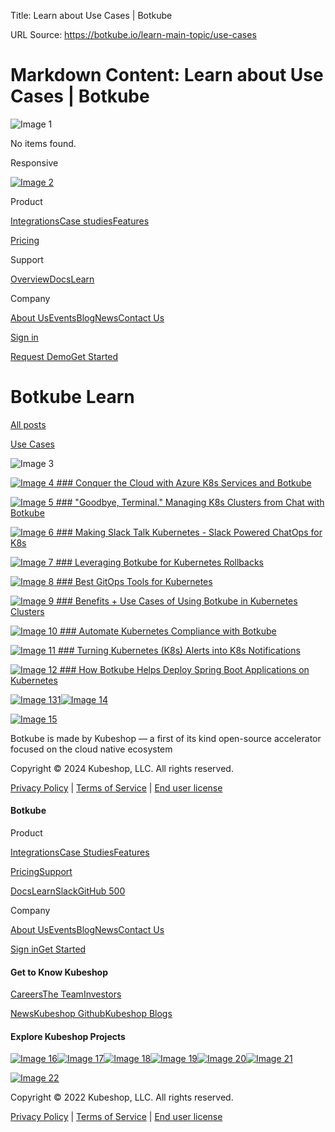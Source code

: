 Title: Learn about Use Cases | Botkube

URL Source: https://botkube.io/learn-main-topic/use-cases

Markdown Content:
Learn about Use Cases | Botkube
===============
   

![Image 1](https://cdn.prod.website-files.com/633705de6adaa38599d8e258/63ff9d464cd8d63171586062_close-white.svg)

No items found.

Responsive 

[![Image 2](https://cdn.prod.website-files.com/633705de6adaa38599d8e258/667961c259ac5b072d1c38ee_bk-logo.svg)](https://botkube.io/)

Product

[Integrations](https://botkube.io/integrations)[Case studies](https://botkube.io/case-studies)[Features](https://botkube.io/features)

[Pricing](https://botkube.io/pricing)

Support

[Overview](https://botkube.io/support)[Docs](https://docs.botkube.io/)[Learn](https://botkube.io/learn)

Company

[About Us](https://botkube.io/about)[Events](https://botkube.io/events)[Blog](https://botkube.io/blog)[News](https://botkube.io/news)[Contact Us](https://botkube.io/contact)

[Sign in](https://app.botkube.io/)

[Request Demo](https://botkube.io/demo)[Get Started](https://app.botkube.io/)

Botkube Learn
=============

[All posts](https://botkube.io/learn-main-topic/use-cases#)

[Use Cases](https://botkube.io/learn-main-topic/use-cases)

![Image 3](https://cdn.prod.website-files.com/633705de6adaa38599d8e258/63381f9de68560247917d0c7_botkube-wg-pers-form.png)

[![Image 4](https://cdn.prod.website-files.com/634fabb21508d6c9db9bc46f/65fa0fe350c3ce24c650b56c_LEARN_TN_UseCases%20(9).png) ### Conquer the Cloud with Azure K8s Services and Botkube](https://botkube.io/learn/azure-kubernetes-services)

[![Image 5](https://cdn.prod.website-files.com/634fabb21508d6c9db9bc46f/65fa1344009a02e8e44e99df_LEARN_TN_UseCases%20(8).png) ### "Goodbye, Terminal." Managing K8s Clusters from Chat with Botkube](https://botkube.io/learn/managing-kubernetes-clusters-from-chat)

[![Image 6](https://cdn.prod.website-files.com/634fabb21508d6c9db9bc46f/65fa1526721726b7c72ea5c6_LEARN_TN_UseCases%20(7).png) ### Making Slack Talk Kubernetes - Slack Powered ChatOps for K8s](https://botkube.io/learn/making-slack-talk-kubernetes-slack-powered-chatops-for-k8s)

[![Image 7](https://cdn.prod.website-files.com/634fabb21508d6c9db9bc46f/65fa1597905cd07e2768679b_LEARN_TN_UseCases%20(6).png) ### Leveraging Botkube for Kubernetes Rollbacks](https://botkube.io/learn/kubernetes-rollbacks-a-guide)

[![Image 8](https://cdn.prod.website-files.com/634fabb21508d6c9db9bc46f/65fa16431105daaa8dedca7e_LEARN_TN_UseCases%20(5).png) ### Best GitOps Tools for Kubernetes](https://botkube.io/learn/best-gitops-tools-for-kubernetes)

[![Image 9](https://cdn.prod.website-files.com/634fabb21508d6c9db9bc46f/65fa170e30dee68f1f93d48c_LEARN_TN_UseCases%20(4).png) ### Benefits + Use Cases of Using Botkube in Kubernetes Clusters](https://botkube.io/learn/the-benefits-and-use-cases-of-using-botkube-in-kubernetes-clusters)

[![Image 10](https://cdn.prod.website-files.com/634fabb21508d6c9db9bc46f/65fa1777debe4597375960c2_LEARN_TN_UseCases%20(3).png) ### Automate Kubernetes Compliance with Botkube](https://botkube.io/learn/automate-kubernetes-compliance-with-botkube)

[![Image 11](https://cdn.prod.website-files.com/634fabb21508d6c9db9bc46f/65fa18345ef2ff8b0ce5ba70_LEARN_TN_UseCases%20(2).png) ### Turning Kubernetes (K8s) Alerts into K8s Notifications](https://botkube.io/learn/turning-kubernetes-k8s-alerts-into-k8s-notifications)

[![Image 12](https://cdn.prod.website-files.com/634fabb21508d6c9db9bc46f/65fa18b6721726b7c7327e6d_LEARN_TN_UseCases%20(1).png) ### How Botkube Helps Deploy Spring Boot Applications on Kubernetes](https://botkube.io/learn/spring-boot)

[![Image 13](https://cdn.prod.website-files.com/633705de6adaa38599d8e258/6593f6180893516ae6ff048a_arrow-left-wh.svg)](https://botkube.io/learn-main-topic/use-cases#)[1](https://botkube.io/learn-main-topic/use-cases#)[![Image 14](https://cdn.prod.website-files.com/633705de6adaa38599d8e258/6593f6180893516ae6ff048a_arrow-left-wh.svg)](https://botkube.io/learn-main-topic/use-cases#)

[![Image 15](https://cdn.prod.website-files.com/633705de6adaa38599d8e258/667961c259ac5b072d1c38ee_bk-logo.svg)](https://botkube.io/learn-main-topic/use-cases#)

Botkube is made by Kubeshop — a first of its kind open-source accelerator focused on the cloud native ecosystem

[](https://www.youtube.com/playlist?list=PL2Vye-us8_x_5eqYQTBq7ZywupscaW5yA)[](https://github.com/kubeshop/botkube)[](https://twitter.com/botkube_io)[](https://www.linkedin.com/showcase/botkube/)[](https://api.botkube.io/routers/slack/v1/install)

Copyright © 2024 Kubeshop, LLC. All rights reserved.

[Privacy Policy](https://botkube.io/privacy-policy) | [Terms of Service](https://botkube.io/terms-and-conditions) | [End user license](https://kubeshop.io/end-user-license-agreement)

#### Botkube

Product

[Integrations](https://botkube.io/integrations)[Case Studies](https://botkube.io/case-studies)[Features](https://botkube.io/features)

[Pricing](https://botkube.io/pricing)[Support](https://botkube.io/support)

[Docs](https://botkube.io/learn-main-topic/use-cases#)[Learn](https://botkube.io/learn)[Slack](https://api.botkube.io/routers/slack/v1/install)[GitHub 500](https://github.com/kubeshop/botkube)

Company

[About Us](https://botkube.io/about)[Events](https://botkube.io/events)[Blog](https://botkube.io/blog)[News](https://botkube.io/news)[Contact Us](https://botkube.io/contact)

[Sign in](https://app.botkube.io/)[Get Started](https://app.botkube.io/)

#### Get to Know Kubeshop

[Careers](https://kubeshop.io/careers)[The Team](https://kubeshop.io/team)[Investors](https://kubeshop.io/investors)

[News](https://kubeshop.io/news)[Kubeshop Github](https://github.com/kubeshop)[Kubeshop Blogs](https://kubeshop.io/blog)

#### Explore Kubeshop Projects

[![Image 16](https://cdn.prod.website-files.com/633705de6adaa38599d8e258/63ee6ae9b9e5301c296d1a2f_testkube-small-logo.svg)](https://testkube.io/)[![Image 17](https://cdn.prod.website-files.com/633705de6adaa38599d8e258/63ee6ae8ebd7250c738cd959_botkube-small-logo.svg)](https://botkube.io/)[![Image 18](https://cdn.prod.website-files.com/633705de6adaa38599d8e258/63ee6aea21447463cb5bf2ca_tracetest-small-logo.svg)](https://tracetest.io/)[![Image 19](https://cdn.prod.website-files.com/633705de6adaa38599d8e258/63ee6ae94f457e2d96b7d5db_kubefirst-small-logo.svg)](https://kubefirst.io/)[![Image 20](https://cdn.prod.website-files.com/633705de6adaa38599d8e258/63ee6ae9ebd7258d418cd95a_monokle-small-logo.svg)](https://monokle.io/)[![Image 21](https://cdn.prod.website-files.com/633705de6adaa38599d8e258/63ee6aea279c4a35717825ec_kusk-small-logo.svg)](https://kusk.io/)

[![Image 22](https://cdn.prod.website-files.com/633705de6adaa38599d8e258/633814eec32051e6331c51c1_Logo-Kubeshop.svg)](https://kubeshop.io/)

Copyright © 2022 Kubeshop, LLC. All rights reserved.

[Privacy Policy](https://botkube.io/privacy-policy) | [Terms of Service](https://botkube.io/terms-and-conditions) | [End user license](https://botkube.io/learn-main-topic/use-cases#)
